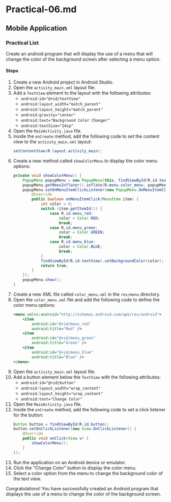 # Practical-06.md

## Mobile Application

### Practical List

Create an android program that will display the use of a menu that will change the color of the background screen after selecting a menu option.

#### Steps

1. Create a new Android project in Android Studio.
2. Open the `activity_main.xml` layout file.
3. Add a `TextView` element to the layout with the following attributes:
   - `android:id="@+id/textView"`
   - `android:layout_width="match_parent"`
   - `android:layout_height="match_parent"`
   - `android:gravity="center"`
   - `android:text="Background Color Changer"`
   - `android:textSize="24sp"`
4. Open the `MainActivity.java` file.
5. Inside the `onCreate` method, add the following code to set the content view to the `activity_main.xml` layout:
   ```java
   setContentView(R.layout.activity_main);
   ```
6. Create a new method called `showColorMenu` to display the color menu options:
   ```java
   private void showColorMenu() {
       PopupMenu popupMenu = new PopupMenu(this, findViewById(R.id.textView));
       popupMenu.getMenuInflater().inflate(R.menu.color_menu, popupMenu.getMenu());
       popupMenu.setOnMenuItemClickListener(new PopupMenu.OnMenuItemClickListener() {
           @Override
           public boolean onMenuItemClick(MenuItem item) {
               int color = 0;
               switch (item.getItemId()) {
                   case R.id.menu_red:
                       color = Color.RED;
                       break;
                   case R.id.menu_green:
                       color = Color.GREEN;
                       break;
                   case R.id.menu_blue:
                       color = Color.BLUE;
                       break;
               }
               findViewById(R.id.textView).setBackgroundColor(color);
               return true;
           }
       });
       popupMenu.show();
   }
   ```
7. Create a new XML file called `color_menu.xml` in the `res/menu` directory.
8. Open the `color_menu.xml` file and add the following code to define the color menu options:
   ```xml
   <menu xmlns:android="http://schemas.android.com/apk/res/android">
       <item
           android:id="@+id/menu_red"
           android:title="Red" />
       <item
           android:id="@+id/menu_green"
           android:title="Green" />
       <item
           android:id="@+id/menu_blue"
           android:title="Blue" />
   </menu>
   ```
9. Open the `activity_main.xml` layout file.
10. Add a button element below the `TextView` with the following attributes:
    - `android:id="@+id/button"`
    - `android:layout_width="wrap_content"`
    - `android:layout_height="wrap_content"`
    - `android:text="Change Color"`
11. Open the `MainActivity.java` file.
12. Inside the `onCreate` method, add the following code to set a click listener for the button:
    ```java
    Button button = findViewById(R.id.button);
    button.setOnClickListener(new View.OnClickListener() {
        @Override
        public void onClick(View v) {
            showColorMenu();
        }
    });
    ```
13. Run the application on an Android device or emulator.
14. Click the "Change Color" button to display the color menu.
15. Select a color option from the menu to change the background color of the text view.

Congratulations! You have successfully created an Android program that displays the use of a menu to change the color of the background screen.

